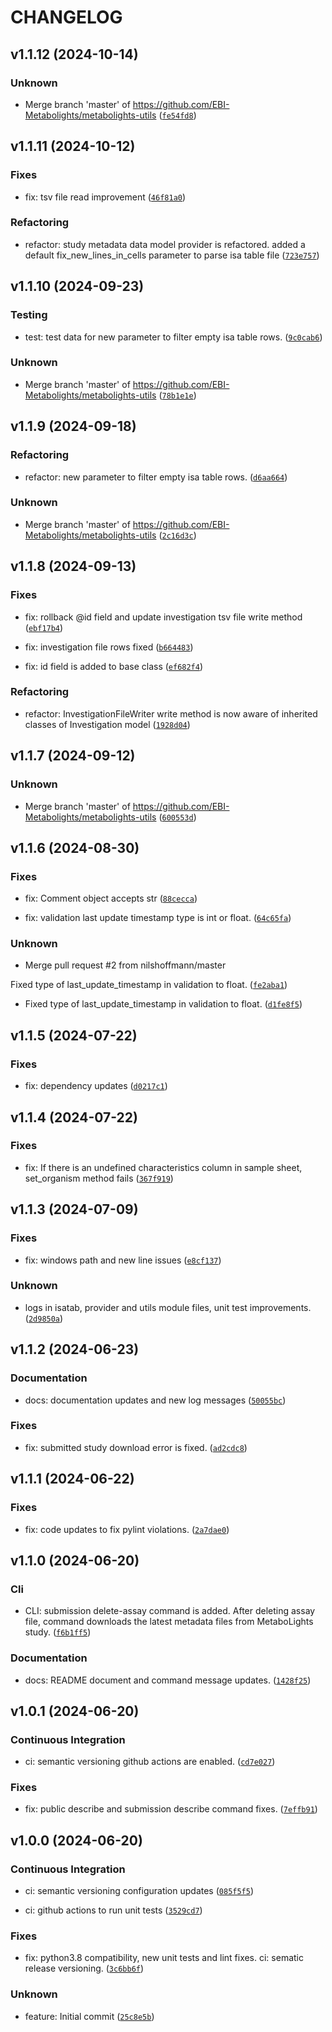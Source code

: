 # CHANGELOG


## v1.1.12 (2024-10-14)

### Unknown

* Merge branch 'master' of https://github.com/EBI-Metabolights/metabolights-utils ([`fe54fd8`](https://github.com/EBI-Metabolights/metabolights-utils/commit/fe54fd86a195bc30129b8291cd92560e420bfc9a))


## v1.1.11 (2024-10-12)

### Fixes

* fix: tsv file read improvement ([`46f81a0`](https://github.com/EBI-Metabolights/metabolights-utils/commit/46f81a0c18da2c8f6f79367658a5025852104fe4))

### Refactoring

* refactor: study metadata data model provider is refactored. added a default fix_new_lines_in_cells parameter to  parse isa table file ([`723e757`](https://github.com/EBI-Metabolights/metabolights-utils/commit/723e757f8382c1e3b338776eefb4a575a8502a77))


## v1.1.10 (2024-09-23)

### Testing

* test: test data for new parameter to filter empty isa table rows. ([`9c0cab6`](https://github.com/EBI-Metabolights/metabolights-utils/commit/9c0cab60a6d23acd6b13ee142c63ee95fb22e871))

### Unknown

* Merge branch 'master' of https://github.com/EBI-Metabolights/metabolights-utils ([`78b1e1e`](https://github.com/EBI-Metabolights/metabolights-utils/commit/78b1e1e7b116180bd7abbe131a0dcc245c64417d))


## v1.1.9 (2024-09-18)

### Refactoring

* refactor: new parameter to filter empty isa table rows. ([`d6aa664`](https://github.com/EBI-Metabolights/metabolights-utils/commit/d6aa6644afc4c9bc805df08a633515f135cd4602))

### Unknown

* Merge branch 'master' of https://github.com/EBI-Metabolights/metabolights-utils ([`2c16d3c`](https://github.com/EBI-Metabolights/metabolights-utils/commit/2c16d3c425c53808d2558eadbdee9acb110b739c))


## v1.1.8 (2024-09-13)

### Fixes

* fix: rollback @id field and update investigation tsv file write method ([`ebf17b4`](https://github.com/EBI-Metabolights/metabolights-utils/commit/ebf17b47b70a53d35cc997451ff2ff3b574b9eb8))

* fix: investigation file rows fixed ([`b664483`](https://github.com/EBI-Metabolights/metabolights-utils/commit/b664483025d9d1f938984f916d2c9771e41625d4))

* fix: id field is added to base class ([`ef682f4`](https://github.com/EBI-Metabolights/metabolights-utils/commit/ef682f45b9ec8e5a4c26790c339a1d78c87bace3))

### Refactoring

* refactor: InvestigationFileWriter write method is now aware of inherited classes of Investigation model ([`1928d04`](https://github.com/EBI-Metabolights/metabolights-utils/commit/1928d04ca64cff1a982174b8f61a8d7c96c46658))


## v1.1.7 (2024-09-12)

### Unknown

* Merge branch 'master' of https://github.com/EBI-Metabolights/metabolights-utils ([`600553d`](https://github.com/EBI-Metabolights/metabolights-utils/commit/600553d5c18be24c882b4b0794d05d7fe3302542))


## v1.1.6 (2024-08-30)

### Fixes

* fix: Comment object accepts str ([`88cecca`](https://github.com/EBI-Metabolights/metabolights-utils/commit/88ceccaa56a77cae773f7c74c6b6956ba062abbd))

* fix: validation last update timestamp type is int or float. ([`64c65fa`](https://github.com/EBI-Metabolights/metabolights-utils/commit/64c65faee24fa6b72d0870707d1bce893fb5ac45))

### Unknown

* Merge pull request #2 from nilshoffmann/master

Fixed type of last_update_timestamp in validation to float. ([`fe2aba1`](https://github.com/EBI-Metabolights/metabolights-utils/commit/fe2aba188f7401566bffc72f7f9c2261f8eb93b5))

* Fixed type of last_update_timestamp in validation to float. ([`d1fe8f5`](https://github.com/EBI-Metabolights/metabolights-utils/commit/d1fe8f5f09999f39b85a0cd515f3c717fec6f07f))


## v1.1.5 (2024-07-22)

### Fixes

* fix: dependency updates ([`d0217c1`](https://github.com/EBI-Metabolights/metabolights-utils/commit/d0217c12c3a52991f912f1e156e962540a6d633e))


## v1.1.4 (2024-07-22)

### Fixes

* fix: If there is an undefined characteristics column in sample sheet, set_organism method fails ([`367f919`](https://github.com/EBI-Metabolights/metabolights-utils/commit/367f919ee1731e50283a1e4bedbc26e36488276b))


## v1.1.3 (2024-07-09)

### Fixes

* fix: windows path and new line issues ([`e8cf137`](https://github.com/EBI-Metabolights/metabolights-utils/commit/e8cf1371558ee9d0e29cd142a054359b590b18ee))

### Unknown

* logs in isatab, provider and utils module files, unit test improvements. ([`2d9850a`](https://github.com/EBI-Metabolights/metabolights-utils/commit/2d9850a1031928c01f0c75b590dbd766ba7e4857))


## v1.1.2 (2024-06-23)

### Documentation

* docs: documentation updates and new log messages ([`50055bc`](https://github.com/EBI-Metabolights/metabolights-utils/commit/50055bca6b030f72a2af54c6a6abb9263a89fca3))

### Fixes

* fix: submitted study download error is fixed. ([`ad2cdc8`](https://github.com/EBI-Metabolights/metabolights-utils/commit/ad2cdc883e4bdbed28bc486a16e03a68c6ebb05f))


## v1.1.1 (2024-06-22)

### Fixes

* fix: code updates to fix pylint violations. ([`2a7dae0`](https://github.com/EBI-Metabolights/metabolights-utils/commit/2a7dae02d22a22d39a82a45c685207e11529361a))


## v1.1.0 (2024-06-20)

### Cli

* CLI: submission delete-assay command is added.  After deleting assay file, command downloads the latest metadata files from  MetaboLights study. ([`f6b1ff5`](https://github.com/EBI-Metabolights/metabolights-utils/commit/f6b1ff580bc29484f392e73128d4985fe8ad3037))

### Documentation

* docs: README document and command message updates. ([`1428f25`](https://github.com/EBI-Metabolights/metabolights-utils/commit/1428f25c652ed0bf9fd70e2b7cb284c2d51f3e31))


## v1.0.1 (2024-06-20)

### Continuous Integration

* ci: semantic versioning github actions are enabled. ([`cd7e027`](https://github.com/EBI-Metabolights/metabolights-utils/commit/cd7e0272c743db5c55f5a7ca7e972525a2f2848a))

### Fixes

* fix: public describe and submission describe command fixes. ([`7effb91`](https://github.com/EBI-Metabolights/metabolights-utils/commit/7effb910417575d83d39c30eacd0edc170db7873))


## v1.0.0 (2024-06-20)

### Continuous Integration

* ci: semantic versioning configuration updates ([`085f5f5`](https://github.com/EBI-Metabolights/metabolights-utils/commit/085f5f5778900ccd6e89d66882bd02cca14d8be6))

* ci: github actions to run unit tests ([`3529cd7`](https://github.com/EBI-Metabolights/metabolights-utils/commit/3529cd710eec408e5b266e3e638b91ce5bab84e3))

### Fixes

* fix: python3.8 compatibility, new unit tests and lint fixes. ci: sematic release versioning. ([`3c6bb6f`](https://github.com/EBI-Metabolights/metabolights-utils/commit/3c6bb6f23698551fcb19527ce4d5578c85414f7e))

### Unknown

* feature: Initial commit ([`25c8e5b`](https://github.com/EBI-Metabolights/metabolights-utils/commit/25c8e5b98a3291b137fdbb88113c30263e84ab6c))
